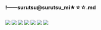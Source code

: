 ### !——surutsu@surutsu_mi★☆☆.md
![]()

![](https://pbs.twimg.com/media/D-zTpFSUwAEdLr-?format=jpg&name=4096x4096)
![](https://pbs.twimg.com/media/D-JuWg7UIAAUola?format=jpg&name=4096x4096)
![](https://pbs.twimg.com/media/D8Yzf2cUYAANIzn?format=jpg&name=4096x4096)
![](https://pbs.twimg.com/media/D8YzhNdUcAARkh2?format=jpg&name=4096x4096)
![](https://pbs.twimg.com/media/D5LGUxKUcAAH4mr?format=jpg&name=4096x4096)
![](https://pbs.twimg.com/media/D1EFlC5U8AEFvMG?format=jpg&name=4096x4096)
![](https://pbs.twimg.com/media/DwKG2VnUYAA3-Cy?format=jpg&name=4096x4096)
